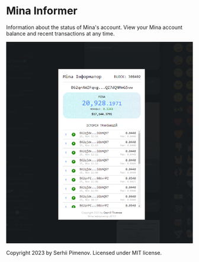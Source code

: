 # Mina Informer

Information about the status of Mina's account. View your Mina account balance and recent transactions at any time.

<p align="center">
    <img src="mina-informer-main.png"/>
</p>

Copyright 2023 by Serhii Pimenov. Licensed under MIT license.